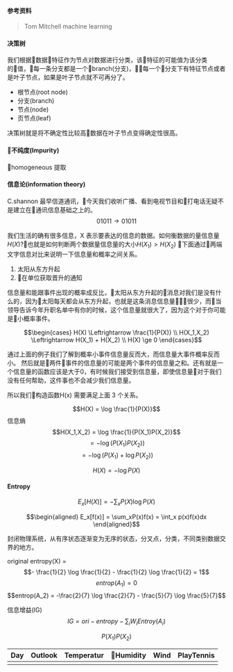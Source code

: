 #### 参考资料
> Tom Mitchell machine learning
#### 决策树
我们根据数据特征作为节点对数据进行分类，该特征的可能值为该分类的值，每一条分支都是一个branch(分支)，每一个分支下有特征节点或者是叶子节点，如果是叶子节点就不可再分了。
- 根节点(root node)
- 分支(branch)
- 节点(node)
- 页节点(leaf)

决策树就是将不确定性比较高数据在叶子节点变得确定性很高。

#### 不纯度(Impurity)
homogeneous
提取
#### 信息论(information theory)
C.shannon 最早信道通讯，今天我们收听广播、看到电视节目和打电话无疑不是建立在通讯信息基础之上的。
$$01011 \rightarrow 01011$$

我们生活的确有很多信息，X 表示要表达的信息的数据。如何衡数据的量信息量$H(X)?$也就是如何判断两个数据量信息量的大小$H(X_1) > H(X_2)$ 
下面通过两端文字信息对比来说明一下信息量和概率之间关系。
1. 太阳从东方升起
2. 在单位获取晋升的通知

信息量和能跟事件出现的概率成反比，太阳从东方升起的消息对我们是没有什么的，因为太阳每天都会从东方升起，也就是这条消息信息量很少，而当领导告诉今年升职名单中有你的时候，这个信息量就很大了，因为这个对于你可能是小概率事件。


$$\begin{cases}
    H(X) \Leftrightarrow  \frac{1}{P(X)} \\
    H(X_1,X_2) \Leftrightarrow H(X_1) + H(X_2) \\
    H(X) \ge 0 
\end{cases}$$

通过上面的例子我们了解到概率小事件信息量反而大，而信息量大事件概率反而小。
然后就是两件事件的信息量的可能是两个事件的信息量之和。还有就是一个信息量的函数应该是大于0，有时候我们接受到信息量，即使信息量对于我们没有任何帮助，这件事也不会减少我们信息量。

所以我们构造函数H(x) 需要满足上面 3 个关系。 

$$H(X) = \log \frac{1}{P(X)}$$
信息熵
$$H(X_1,X_2) = \log \frac{1}{P(X_1)P(X_2)}$$
$$= - \log(P(X_1)P(X_2))$$
$$= - \log(P(X_1) + \log P(X_2))$$

$$H(X) = -\log P(X)$$

#### Entropy
$$E_x[H(X)] = -\sum_{x} P(X) \log P(X)$$

$$\begin{aligned}
    E_x[f(x)] = \sum_xP(x)f(x)
    = \int_x p(x)f(x)dx
\end{aligned}$$

封闭物理系统，从有序状态逐渐变为无序的状态，分叉点，分类，不同类别数据交界的地方。

original entropy(X) = 
$$- \frac{1}{2} \log \frac{1}{2} - \frac{1}{2} \log \frac{1}{2} = 1$$
$$entrop(A_1) = 0$$
$$entrop(A_2) = -\frac{2}{7} \log \frac{2}{7} - \frac{5}{7} \log \frac{5}{7}$$

信息增益(IG)
$$ IG = ori-entropy - \sum_i W_i Entroy(A_i) $$

$$P(X_1) P(X_2)$$

| Day  | Outlook  | Temperatur|Humidity  | Wind  | PlayTennis|
|---|---|---|---|---|---|
|   |   |   |   |   |   |